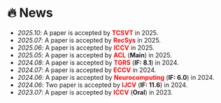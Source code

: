 # 🔥 News
- *2025.10*: A paper is accepted by **<font color="red">TCSVT</font>** in 2025.
- *2025.07*: A paper is accepted by **<font color="red">RecSys</font>** in 2025.
- *2025.06*: A paper is accepted by **<font color="red">ICCV</font>** in 2025.
- *2025.05*: A paper is accepted by **<font color="red">ACL</font>** (**Main**) in 2025.
- *2024.08*: A paper is accepted by **<font color="red">TGRS</font>** (**IF: 8.1**) in 2024.
- *2024.07*: A paper is accepted by **<font color="red">ECCV</font>** in 2024.
- *2024.06*: A paper is accepted by **<font color="red">Neurocomputing</font>** (**IF: 6.0**) in 2024.
- *2024.06*: Two paper is accepted by **<font color="red">IJCV</font>** (**IF: 11.6**) in 2024.
- *2023.07*: A paper is accepted by **<font color="red">ICCV</font>** (**Oral**) in 2023.
